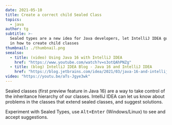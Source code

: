 ```yaml
---
date: 2021-05-10
title: Create a correct child Sealed Class
topics:
  - java
author: tg
subtitle: >-
  Sealed types are a new idea for Java developers, let IntelliJ IDEA guide you
  in how to create child classes
thumbnail: ./thumbnail.png
seealso:
  - title: (video) Using Java 16 with IntelliJ IDEA
    href: "https://www.youtube.com/watch?v=s3otQAhPNZg"
  - title: (blog) IntelliJ IDEA Blog - Java 16 and IntelliJ IDEA
    href: "https://blog.jetbrains.com/idea/2021/03/java-16-and-intellij-idea/"
video: "https://youtu.be/aTs-Jgye3wk"
---
```


Sealed classes (first preview feature in Java 16) are a way to take control of the inheritance hierarchy of our classes. IntelliJ IDEA can let us know about problems in the classes that extend sealed classes, and suggest solutions.

Experiment with Sealed Types, use <kbd>Alt+Enter</kbd> (Windows/Linux) to see and accept suggestions.
